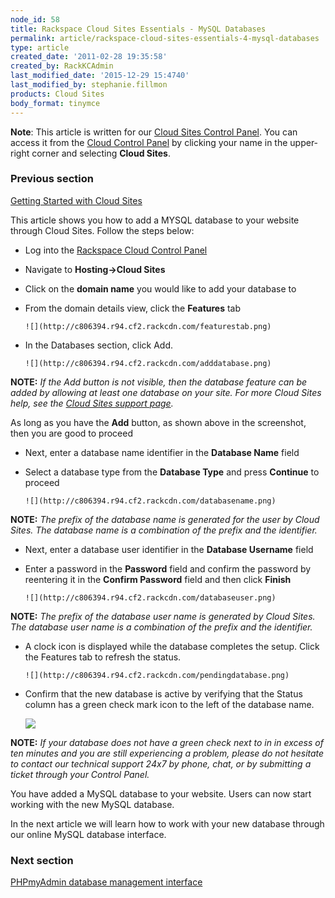 ```yaml
---
node_id: 58
title: Rackspace Cloud Sites Essentials - MySQL Databases
permalink: article/rackspace-cloud-sites-essentials-4-mysql-databases
type: article
created_date: '2011-02-28 19:35:58'
created_by: RackKCAdmin
last_modified_date: '2015-12-29 15:4740'
last_modified_by: stephanie.fillmon
products: Cloud Sites
body_format: tinymce
---
```


**Note**: This article is written for our [Cloud Sites Control
Panel](https://manage.rackspacecloud.com/). You can access it from the
[Cloud Control Panel](http://mycloud.rackspace.com) by clicking your
name in the upper-right corner and selecting **Cloud Sites**.

### Previous section

[Getting Started with Cloud
Sites](https://www.rackspace.com/knowledge_center/getting-started/cloud-sites)

This article shows you how to add a MYSQL database to your website
through Cloud Sites. Follow the steps below:

-   Log into the [Rackspace Cloud Control
    Panel](http://manage.rackspacecloud.com)
-   Navigate to **Hosting-\>Cloud Sites**
-   Click on the **domain name** you would like to add your database to
-   From the domain details view, click the **Features** tab

        ![](http://c806394.r94.cf2.rackcdn.com/featurestab.png)

-   In the Databases section, click Add.

        ![](http://c806394.r94.cf2.rackcdn.com/adddatabase.png)

**NOTE:** *If the Add button is not visible, then the database feature
can be added by allowing at least one database on your site. For more
Cloud Sites help, see the [Cloud Sites support
page](http://www.rackspace.com/knowledge_center/product-page/cloud-sites).*

As long as you have the **Add** button, as shown above in the
screenshot, then you are good to proceed

-   Next, enter a database name identifier in the **Database Name**
    field
-   Select a database type from the **Database Type** and press
    **Continue** to proceed

        ![](http://c806394.r94.cf2.rackcdn.com/databasename.png)

**NOTE:** *The prefix of the database name is generated for the user by
Cloud Sites. The database name is a combination of the prefix and the
identifier.*

-   Next, enter a database user identifier in the **Database Username**
    field

-   Enter a password in the **Password** field and confirm the password
    by reentering it in the **Confirm Password** field and then click
    **Finish**

        ![](http://c806394.r94.cf2.rackcdn.com/databaseuser.png)

**NOTE:** *The prefix of the database user name is generated by Cloud
Sites. The database user name is a combination of the prefix and the
identifier.*

-   A clock icon is displayed while the database completes the setup.
    Click the Features tab to refresh the status.

        ![](http://c806394.r94.cf2.rackcdn.com/pendingdatabase.png)

-   Confirm that the new database is active by verifying that the
    Status column has a green check mark icon to the left of the
    database name.

       ![](http://c806394.r94.cf2.rackcdn.com/databaseready.png)

**NOTE:** *If your database does not have a green check next to in in
excess of ten minutes and you are still experiencing a problem, please
do not hesitate to contact our technical support 24x7 by phone, chat, or
by submitting a ticket through your Control Panel.*

You have added a MySQL database to your website. Users can now start
working with the new MySQL database.

In the next article we will learn how to work with your new database
through our online MySQL database interface.

### Next section

[PHPmyAdmin database management
interface](http://www.rackspace.com/knowledge_center/article/rackspace-cloud-sites-essentials-phpmyadmin-database-management-interface)

